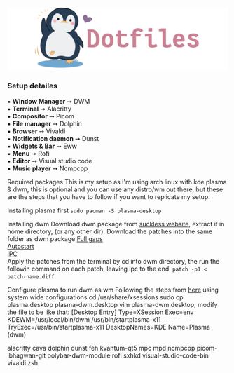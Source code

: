 ![img](https://github.com/Rashad-707/dotfiles/blob/main/img/dotfiles.png)
### Setup detailes  
▪ **Window Manager** ➙ DWM  
▪ **Terminal** ➙ Alacritty  
▪ **Compositor** ➙ Picom  
▪ **File manager** ➙ Dolphin  
▪ **Browser** ➙ Vivaldi  
▪ **Notification daemon** ➙ Dunst  
▪ **Widgets & Bar** ➙ Eww  
▪ **Menu** ➙ Rofi  
▪ **Editor** ➙ Visual studio code  
▪ **Music player** ➙ Ncmpcpp  

Required packages
This is my setup as I'm using arch linux with kde plasma & dwm, this is optional and you can use any distro/wm out there, but these are the steps that you have to follow if you want to replicate my setup.

Installing plasma first
`sudo pacman -S plasma-desktop`

Installing dwm 
Download dwm package from [suckless website](https://dwm.suckless.org), extract it in home directory, (or any other dir).
Download the patches into the same folder as dwm package
[Full gaps](https://dwm.suckless.org/patches/fullgaps/)  
[Autostart](https://dwm.suckless.org/patches/autostart/)  
[IPC](https://dwm.suckless.org/patches/ipc/)  
Apply the patches from the terminal by cd into dwm directory, the run the followin command on each patch, leaving ipc to the end.
`patch -p1 < patch-name.diff`

Configure plasma to run dwm as wm
Following the steps from [here](https://userbase.kde.org/Tutorials/Using_Other_Window_Managers_with_Plasma) using system wide configurations
cd /usr/share/xsessions
sudo cp plasma.desktop plasma-dwm.desktop
vim plasma-dwm.desktop, modify the file to be like that:
[Desktop Entry]
Type=XSession
Exec=env KDEWM=/usr/local/bin/dwm /usr/bin/startplasma-x11
TryExec=/usr/bin/startplasma-x11
DesktopNames=KDE
Name=Plasma (dwm)



alacritty
cava
dolphin
dunst
feh
kvantum-qt5
mpc
mpd
ncmpcpp
picom-ibhagwan-git
polybar-dwm-module
rofi
sxhkd
visual-studio-code-bin
vivaldi
zsh


